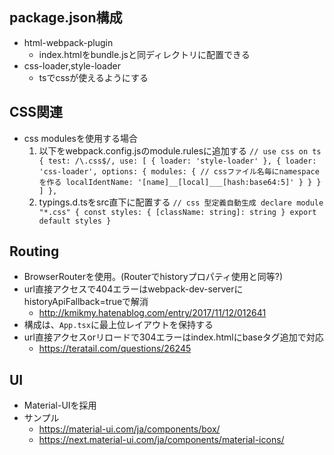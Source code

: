 ## package.json構成

- html-webpack-plugin
    - index.htmlをbundle.jsと同ディレクトリに配置できる
- css-loader,style-loader
    - tsでcssが使えるようにする

## CSS関連

- css modulesを使用する場合
    1. 以下をwebpack.config.jsのmodule.rulesに追加する
      ```
      // use css on ts
      {
          test: /\.css$/,
          use: [
              {
                  loader: 'style-loader'
              },
              {
                  loader: 'css-loader',
                  options: {
                      modules: {
                          // cssファイル名毎にnamespaceを作る
                          localIdentName: '[name]__[local]___[hash:base64:5]'
                      }
                  }
              }
          ]
      },
      ```
    2. typings.d.tsをsrc直下に配置する
      ```
      // css 型定義自動生成
      declare module "*.css" {
      const styles: { [className: string]: string }
        export default styles
      }
      ```

## Routing

- BrowserRouterを使用。(Routerでhistoryプロパティ使用と同等?)
- url直接アクセスで404エラーはwebpack-dev-serverにhistoryApiFallback=trueで解消
    - http://kmikmy.hatenablog.com/entry/2017/11/12/012641
- 構成は、`App.tsx`に最上位レイアウトを保持する
- url直接アクセスorリロードで304エラーはindex.htmlにbaseタグ追加で対応
  - https://teratail.com/questions/26245

## UI

- Material-UIを採用
- サンプル
    - https://material-ui.com/ja/components/box/
    - https://next.material-ui.com/ja/components/material-icons/
